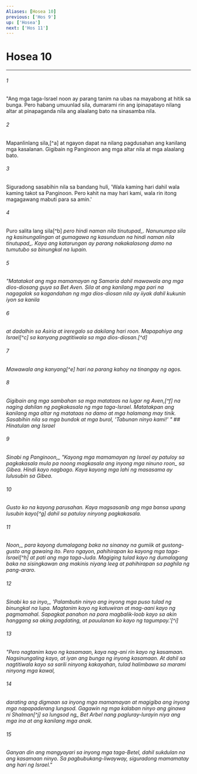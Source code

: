 ```yaml
---
Aliases: [Hosea 10]
previous: ['Hos 9']
up: ['Hosea']
next: ['Hos 11']
---
```

# Hosea 10

***






















###### 1 










"Ang mga taga-Israel noon ay parang tanim na ubas na mayabong at hitik sa bunga. Pero habang umuunlad sila, dumarami rin ang ipinapatayo nilang altar at pinapaganda nila ang alaalang bato na sinasamba nila. 





















###### 2 










Mapanlinlang sila,[^a] at ngayon dapat na nilang pagdusahan ang kanilang mga kasalanan. Gigibain ng Panginoon ang mga altar nila at mga alaalang bato. 





















###### 3 










Siguradong sasabihin nila sa bandang huli, 'Wala kaming hari dahil wala kaming takot sa Panginoon. Pero kahit na may hari kami, wala rin itong magagawang mabuti para sa amin.' 





















###### 4 










Puro salita lang sila[^b] <i class="trans-change">pero hindi naman nila tinutupad_. Nanunumpa sila ng kasinungalingan at gumagawa ng kasunduan <i class="trans-change">na hindi naman nila tinutupad_. Kaya ang katarungan ay parang nakakalasong damo na tumutubo sa binungkal na lupain. 





















###### 5 










"Matatakot ang mga mamamayan ng Samaria dahil mawawala ang mga dios-diosang guya sa Bet Aven. Sila at ang kanilang mga pari na nagagalak sa kagandahan ng mga dios-diosan nila ay iiyak dahil kukunin iyon sa kanila 





















###### 6 










at dadalhin sa Asiria at ireregalo sa dakilang hari roon. Mapapahiya ang Israel[^c] sa kanyang pagtitiwala sa mga dios-diosan.[^d] 





















###### 7 










Mawawala ang kanyang[^e] hari na parang kahoy na tinangay ng agos. 





















###### 8 










Gigibain ang mga sambahan sa mga matataas na lugar ng Aven,[^f] na naging dahilan ng pagkakasala ng mga taga-Israel. Matatakpan ang kanilang mga altar ng matataas na damo at mga halamang may tinik. Sasabihin nila sa mga bundok at mga burol, 'Tabunan ninyo kami!' " ## Hinatulan ang Israel 





















###### 9 










<i class="trans-change">Sinabi ng Panginoon,_ "Kayong mga mamamayan ng Israel ay patuloy sa pagkakasala mula pa noong <i class="trans-change">magkasala ang inyong mga ninuno roon_ sa Gibea. Hindi kayo nagbago. Kaya kayong mga lahi ng masasama ay lulusubin sa Gibea. 





















###### 10 










Gusto ko na kayong parusahan. Kaya magsasanib ang mga bansa upang lusubin kayo[^g] dahil sa patuloy ninyong pagkakasala. 





















###### 11 










<i class="trans-change">Noon,_ para kayong dumalagang baka na sinanay na gumiik at gustong-gusto ang gawaing ito. Pero ngayon, pahihirapan ko kayong mga taga-Israel[^h] at pati ang mga taga-Juda. Magiging tulad kayo ng dumalagang baka na sisingkawan ang makinis niyang leeg at pahihirapan sa paghila ng pang-araro. 





















###### 12 










<i class="trans-change">Sinabi ko sa inyo,_ 'Palambutin ninyo ang inyong mga puso tulad ng binungkal na lupa. Magtanim kayo ng katuwiran at mag-aani kayo ng pagmamahal. Sapagkat panahon na para magbalik-loob kayo sa akin hanggang sa aking pagdating, at pauulanan ko kayo ng tagumpay.'[^i] 





















###### 13 










"Pero nagtanim kayo ng kasamaan, kaya nag-ani rin kayo ng kasamaan. Nagsinungaling kayo, at iyan ang bunga ng inyong kasamaan. At dahil sa nagtitiwala kayo sa sarili ninyong kakayahan, tulad halimbawa sa marami ninyong mga kawal, 





















###### 14 










darating ang digmaan sa inyong mga mamamayan at magigiba ang inyong mga napapaderang lungsod. Gagawin ng mga kalaban ninyo ang ginawa ni Shalman[^j] sa <i class="trans-change">lungsod ng_ Bet Arbel nang pagluray-lurayin niya ang mga ina at ang kanilang mga anak. 





















###### 15 










Ganyan din ang mangyayari sa inyong mga taga-Betel, dahil sukdulan na ang kasamaan ninyo. Sa pagbubukang-liwayway, siguradong mamamatay ang hari ng Israel."
